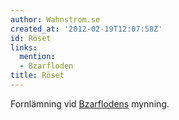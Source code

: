 ```yaml
---
author: Wahnstrom.se
created_at: '2012-02-19T12:07:58Z'
id: Röset
links:
  mention:
  - Bzarfloden
title: Röset
---
```


Fornlämning vid [Bzarflodens] mynning.

  [Bzarflodens]: Bzarfloden